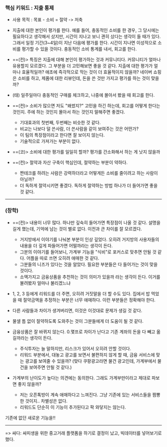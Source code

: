 ### 핵심 키워드 : 지출 통제

- 사용 목적 : 
목표 - 소비 = 절약 -> 저축

- 지출에 대한 본인이 평가를 한다. 예를 들어, 충동적인 소비를 한 경우, 그 당시에는 필요하다고 생각해서 샀지만, 시간이 지나고 보니 괜히 샀다는 생각이 들 때가 있다. 그래서 일정 기간(3~4일)이 지난 다음에 평가를 한다. 시간이 지나면 이성적으로 소비를 평가할 수 있을 것이다. 충동적인 소비 통계를 내서, 회고를 한다.

- ==(컨)> 특징은 지출에 대해 본인이 평가하는 것과 커뮤니티다. 커뮤니티가 얼마나 유용할지 모르겠다. 그 부분을 더 고민해보면 좋을 것 같다. 지출에 대한 평가가 얼마나 효율적일까? 애초에 즉각적으로 막는 것이 더 효율적이지 않을까? 네이버 쇼핑은 소비를 하고, 제품에 대한 리뷰인데, 돈을 쓴 것만 가지고 평가를 하는 것이 맞을까?

- (태) 일주일마다 충동적인 구매를 체크하고, 나중에 몰아서 봤을 때 회고를 한다.

- ==(컨)> 소비가 많으면 저도 "왜썼지?" 고민을 하긴 하는데, 회고를 어떻게 한다는 것인지. 주에 하는 것인지 몰아서 하는 것인지 말해주면 좋겠다. 
    - 기대효과의 첫번째, 두번째는 비슷한 것 같다.
    - 비교는 나보다 덜 쓴사람, 더 쓴사람을 같이 보여주는 것은 어떤가?
    - 이 팀의 특장점이라고 한다면 잘 보이지 않는다.
    - 기술적으로 가져가는 부분이 없다.

- ==(코)> 소비에 대한 평가를 일일히 할까? 평가를 간소화해서 하는 게 낫지 않을까

- ==(컨)> 절약과 자산 구축이 핵심인데, 절약하는 부분이 약하다. 
    - 짠테크를 하려는 사람은 강력하더라고 어떻게든 소비를 줄이려고 하는 사람이 아닐까?
    - 더 독하게 절약시키면 좋겠다. 독하게 절약하는 방법 하나가 더 들어가면 좋을 것 같다.

---

### (창학)

- ==(컨)> 내용이 너무 많다. 하나만 깊숙히 들어가면 특장점이 나올 것 같다. 설명을 길게 했는데, 기억에 남는 것이 별로 없다. 이전과 큰 차이를 잘 모르겠다.
    - 거지방에서 이야기를 나눠본 부분이 인상 깊었다. 오히려 거지방의 사용자들의 내용을 더 깊게 파들어가면 어떨까라는 생각이 든다.
    - 그분의 이야기를 들어보니, 가계부 기능을 "식비"로 포커스로 맞추면 안될 것 같다. 어플을 따로 쓰면 오히려 애매한 것 같다.
    - 그분들의 니즈가 있다는 것을 알았다. 필요한 부분들은 다 들어가는 것이 맞을 것이다.
    - 소액가지고 금융상품을 추천하는 것이 의미가 있을까 라는 생각이 든다. 이거를 불려봤자 얼마나 불리겠느냐

- 1, 2, 3 등에게 리워드를 더 주면, 오히려 거짓말을 더 할 수도 있다. 집에서 밥 먹었을 때 절약금액을 추정하는 부분은 너무 애매하다. 이런 부분들은 정확해야 한다.
- 다른 사람들과 차이가 생겨버리면, 이것은 이것대로 문제가 생길 것 같다.

- 물샐 틈 없이 절약하도록 도와주는 것이 그분들에게 더 도움이 될 것 같다.

- 금융상품은 잘 바뀌지 않는다. 0.몇프로 차이가 난다고 기존 계좌의 돈을 다 빼고 옮길까라는 생각이 든다.
    - 주식투자는 늘 말하지만, 리스크가 있어서 오히려 안할 것이다.
    - 리워드 부분에서, 대놓고 광고를 보면서 불편하지 않게 할 때, 금융 서비스에 맞는 광고를 보여줄 수 있을까? (맞다 쿠팡광고라면 물건 광고인데, 가계부에서 물건을 보여주면 안될 것 같다.)

- 가계부의 난이도가 높다는 의견에는 동의한다. 그래도 가계부만이라고 제대로 파보면 좋지 않을까?
    - 저는 오픈톡방이 계속 애매하다고 느껴진다. 그냥 기존에 있는 서비스들을 짬뽕한 것이지.. 차별성은 없다.
    - 리워드도 단순히 이 기능이 추가된다고 팍 와닿지는 않는다.

기존에 없던 새로운 기능을!!

---

=> 싸다: 싸피생을 위한 중고거래 플랫폼을 하기로 결정이 났고, 빅데이터를 넣어보기로 했다.
